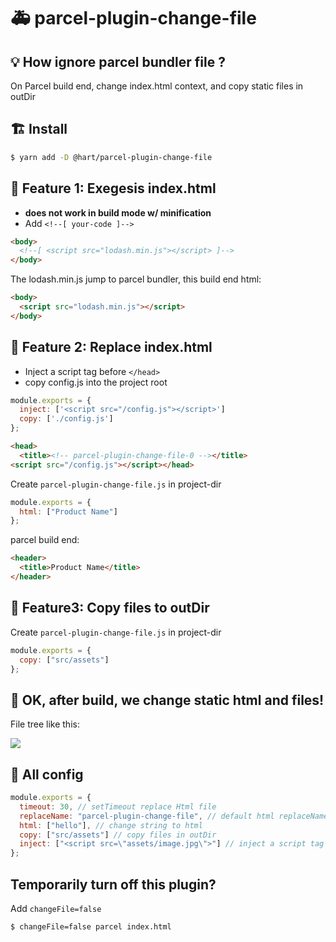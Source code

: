 # :ambulance: parcel-plugin-change-file

## :bulb: How ignore parcel bundler file ?

On Parcel build end, change index.html context, and copy static files in outDir

## :building_construction: Install

```sh
$ yarn add -D @hart/parcel-plugin-change-file
```

## :bookmark: Feature 1: Exegesis index.html

- **does not work in build mode w/ minification**
- Add `<!--[ your-code ]-->`

```html
<body>
  <!--[ <script src="lodash.min.js"></script> ]-->
</body>
```

The lodash.min.js jump to parcel bundler, this build end html:

```html
<body>
  <script src="lodash.min.js"></script>
</body>
```

## :lipstick: Feature 2: Replace index.html

- Inject a script tag before `</head>`
- copy config.js into the project root

```js
module.exports = {
  inject: ['<script src="/config.js"></script>']
  copy: ['./config.js']
};
```

```html
<head>
  <title><!-- parcel-plugin-change-file-0 --></title>
<script src="/config.js"></script></head>
```

Create `parcel-plugin-change-file.js` in project-dir

```js
module.exports = {
  html: ["Product Name"]
};
```

parcel build end:

```html
<header>
  <title>Product Name</title>
</header>
```

## :truck: Feature3: Copy files to outDir

Create `parcel-plugin-change-file.js` in project-dir

```js
module.exports = {
  copy: ["src/assets"]
};
```

## :beer: OK, after build, we change static html and files!

File tree like this:

![](.imgs/2018-07-22-00-27-46.png)

## :beer: All config

```js
module.exports = {
  timeout: 30, // setTimeout replace Html file
  replaceName: "parcel-plugin-change-file", // default html replaceName
  html: ["hello"], // change string to html
  copy: ["src/assets"] // copy files in outDir
  inject: ["<script src=\"assets/image.jpg\">"] // inject a script tag before </head>
};
```

## Temporarily turn off this plugin?

Add `changeFile=false`

```bash
$ changeFile=false parcel index.html
```
